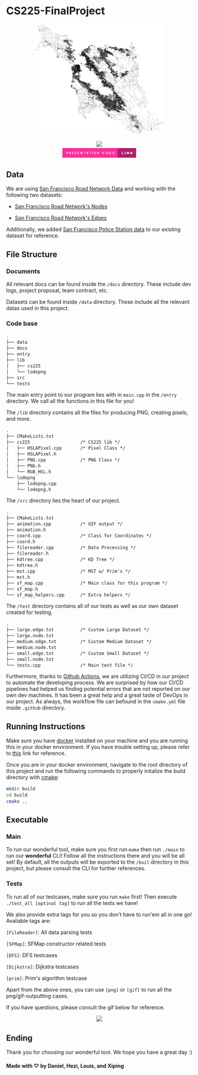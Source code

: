 # CS225-FinalProject

<p align="center">
    <img src="entry/map-colorpicker.png" width="350"/>
</p>

<div align="center">
    <img src="https://forthebadge.com/images/badges/made-with-c-plus-plus.svg" width="135"/> 
    <br/>
    <a href="https://louisunlimited.com">
    <img src="entry/presentation-video-link.svg" width="200"/>
    </a>
</div>

## Data

We are using [San Francisco Road Network Data](https://www.cs.utah.edu/~lifeifei/SpatialDataset.htm) and working with the following two datasets:

- [San Francisco Road Network's Nodes](https://www.cs.utah.edu/~lifeifei/research/tpq/SF.cnode)

- [San Francisco Road Network's Edges](https://www.cs.utah.edu/~lifeifei/research/tpq/SF.cedge)

Additionally, we added [San Francisco Police Station data](https://data.sfgov.org/Public-Safety/Map-of-Police-Stations-2011-/a9xm-jdem) to our existing dataset for reference.

## File Structure

### Documents

All relevant docs can be found inside the `/docs` directory. These include dev logs, project proposal, team contract, etc.

Datasets can be found inside `/data` directory. These include all the relevant datas used in this project.

### Code base

```text
.
├── data
├── docs
├── entry
├── lib
│   ├── cs225
│   └── lodepng
├── src
└── tests
```

The main entry point to our program lies with in `main.cpp` in the `/entry` directory. We call all the functions in this file for you! 

The `/lib` directory contains all the files for producing PNG, creating pixels, and more.

```text
.
├── CMakeLists.txt
├── cs225                   /* CS225 lib */
│   ├── HSLAPixel.cpp       /* Pixel Class */
│   ├── HSLAPixel.h
│   ├── PNG.cpp             /* PNG Class */
│   ├── PNG.h
│   └── RGB_HSL.h
└── lodepng
    ├── lodepng.cpp
    └── lodepng.h
```

The `/src` directory lies the heart of our project.

```text
.
├── CMakeLists.txt
├── animation.cpp           /* GIF output */
├── animation.h             
├── coord.cpp               /* Class for Coordinates */
├── coord.h
├── filereader.cpp          /* Data Processing */
├── filereader.h
├── kdtree.cpp              /* KD Tree */
├── kdtree.h
├── mst.cpp                 /* MST w/ Prim's */
├── mst.h
├── sf_map.cpp              /* Main class for this program */
├── sf_map.h
└── sf_map_helpers.cpp      /* Extra helpers */
```

The `/test` directory contains all of our tests as well as our own dataset created for testing.

```text
.
├── large.edge.txt          /* Custom Large Dataset */
├── large.node.txt
├── medium.edge.txt         /* Custom Medium Dataset */
├── medium.node.txt
├── small.edge.txt          /* Custom Small Dataset */
├── small.node.txt
└── tests.cpp               /* Main test file */
```

Furthermore, thanks to [Github Actions](https://docs.github.com/en/actions), we are utilizing CI/CD in our project to automate the developing process. We are surprised by how our CI/CD pipelines had helped us finding potential errors that are not reported on our own dev machines. It has been a great help and a great taste of DevOps in our project. As always, the workflow file can befound in the `cmake.yml` file inside `.github` directory.

## Running Instructions

Make sure you have [docker](www.docker.com) installed on your machine and you are running this in your docker environment. If you have trouble setting up, please refer to [this](https://courses.engr.illinois.edu/cs225/fa2022/resources/own-machine/) link for reference.

Once you are in your docker environment, navigate to the root directory of this project and run the following commands to properly initalize the build directory with [cmake](https://cmake.org/):

```bash
mkdir build
cd build
cmake ..
```

## Executable

### Main

To run our wonderful tool, make sure you first run `make` then run `./main` to run our **wonderful** CLI! Follow all the instructions there and you will be all set! By default, all the outputs will be exported to the `/buil` directory in this project, but please consult the CLI for further references.

### Tests

To run all of our testcases, make sure you run `make` first! Then execute `./test_all [optinal tag]` to run all the tests we have!

We also provide extra tags for you so you don't have to run'em all in one go! Avaliable tags are:

`[FileReader]`: All data parsing tests

`[SFMap]`: SFMap constructor related tests

`[DFS]`: DFS testcases

`[Dijkstra]`: Dijkstra testcases

`[prim]`: Prim's algorithm testcase

Apart from the above ones, you can use `[png]` or `[gif]` to run all the png/gif-outputting cases.

If you have questions, please consult the gif below for reference.

<p align="center">
    <img src="entry/runninginstruction.gif" width="350"/>
</p>

## Ending

Thank you for choosing our wonderful tool. We hope you have a great day :)

#### Made with ♡ by Daniel, Hezi, Louis, and Xiping
